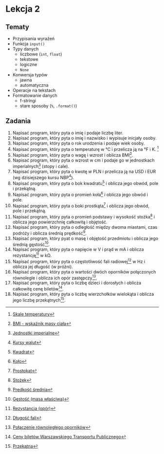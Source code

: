# Lekcja 2

## Tematy

- Przypisania wyrażeń
- Funkcja `input()`
- Typy danych
  - liczbowe (`int`, `float`)
  - tekstowe
  - logiczne
  - `None`
- Konwersja typów
  - jawna
  - automatyczna
- Operacje na tekstach
- Formatowanie danych
  - f-stringi
  - stare sposoby (`%`, `.format()`)

## Zadania

1. Napisać program, który pyta o imię i podaje liczbę liter.
2. Napisać program, który pyta o imię i nazwisko i wypisuje inicjały osoby.
3. Napisać program, który pyta o rok urodzenia i podaje wiek osoby.
4. Napisać program, który pyta o temperaturę w °C i przelicza ją na °F i K. [^1]
5. Napisać program, który pyta o wagę i wzrost i oblicza BMI[^2].
6. Napisać program, który pyta o wzrost w cm i podaje go w jednostkach imperialnych[^3] (stopy i cale).
7. Napisać program, który pyta o kwotę w PLN i przelicza ją na USD i EUR (wg dzisiejszego kursu NBP[^4]).
8. Napisać program, który pyta o bok kwadratu[^5] i oblicza jego obwód, pole i przekątną.
9. Napisać program, który pyta o promień koła[^6] i oblicza jego obwód i pole.
10. Napisać program, który pyta o boki prostkąta[^7] i oblicza jego obwód, pole i przekątną.
11. Napisać program, który pyta o promień podstawy i wysokość stożka[^8] i oblicza jego powierzchnię całkowitą i objętość.
12. Napisać program, który pyta o odległość między dwoma miastami, czas podróży i oblicza średnią prędkość[^9].
13. Napisać program, który pyat o masę i objętość przedmiotu i oblicza jego średnią gęstość[^10].
14. Napisać program, który pyta o napięcie w V i prąd w mA i oblicza rezystancję[^11] w kΩ.
15. Napisać program, który pyta o częstotliwość fali radiowej[^12] w Hz i oblicza jej długość (w próżni).
16. Napisać program, który pyta o wartości dwóch oporników połączonych równolegle i oblicza ich opór zastępczy[^13].
17. Napisać program, który pyta o liczbę dzieci i dorosłych i oblicza całkowitę cenę biletów[^14].
18. Napisać program, który pyta o liczbę wierzchołków wielokąta i oblicza jego liczbę przekątnych[^15].

[^1]: [Skale temperatury](https://pl.wikipedia.org/wiki/Skala_termometryczna)

[^2]: [BMI - wskaźnik masy ciała](https://pl.wikipedia.org/wiki/Wska%C5%BAnik_masy_cia%C5%82a)

[^3]: [Jednostki imperialne](https://pl.wikipedia.org/wiki/Jednostki_imperialne)

[^4]: [Kursy walut](https://nbp.pl/statystyka-i-sprawozdawczosc/kursy/tabela-a/)

[^5]: [Kwadrat](https://pl.wikipedia.org/wiki/Kwadrat)

[^6]: [Koło](https://pl.wikipedia.org/wiki/Ko%C5%82o)

[^7]: [Prostokąt](https://pl.wikipedia.org/wiki/Prostok%C4%85t)

[^8]: [Stożek](https://pl.wikipedia.org/wiki/Sto%C5%BCek_(bry%C5%82a))

[^9]: [Prędkość średnia](https://pl.wikipedia.org/wiki/Pr%C4%99dko%C5%9B%C4%87_%C5%9Brednia)

[^10]: [Gęstość (masa właściwa)](https://pl.wikipedia.org/wiki/G%C4%99sto%C5%9B%C4%87)

[^11]: [Rezystancja (opór)](https://pl.wikipedia.org/wiki/Rezystancja)

[^12]: [Długość fali](https://pl.wikipedia.org/wiki/D%C5%82ugo%C5%9B%C4%87_fali)

[^13]: [Połączenie równoległego oporników](https://pl.wikipedia.org/wiki/Po%C5%82%C4%85czenie_r%C3%B3wnoleg%C5%82e#Po%C5%82%C4%85czenie_r%C3%B3wnoleg%C5%82e_opornik%C3%B3w)

[^14]: [Ceny biletów Warszawskiego Transportu Publicznego](https://www.wtp.waw.pl/ceny-i-rodzaje-biletow/)

[^15]: [Przekątna](https://pl.wikipedia.org/wiki/Przek%C4%85tna)
